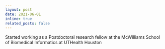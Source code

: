 ```yaml
---
layout: post
date: 2021-06-01
inline: true
related_posts: false
---
```


Started working as a Postdoctoral research fellow at the McWilliams School of Biomedical Informatics at UTHealth Houston
